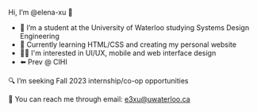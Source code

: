 Hi, I’m @elena-xu 👋 
- 🏫 I’m a student at the University of Waterloo studying Systems Design Engineering
- 🌱 Currently learning HTML/CSS and creating my personal website
- 👩‍💻 I'm interested in UI/UX, mobile and web interface design 
- ⬅️ Prev @ CIHI

🔍 I’m seeking Fall 2023 internship/co-op opportunities 

📧 You can reach me through email: e3xu@uwaterloo.ca

<!---
elena-xu/elena-xu is a ✨ special ✨ repository because its `README.md` (this file) appears on your GitHub profile.
You can click the Preview link to take a look at your changes.
--->
